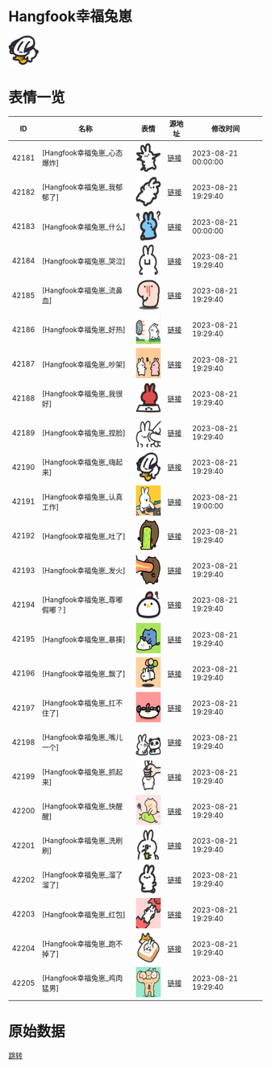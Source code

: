 # Hangfook幸福兔崽

<img src="./cover.png" height="60" alt="cover" />

# 表情一览

|ID|名称|表情|源地址|修改时间|
|----|----|----|----|----|
|42181|[Hangfook幸福兔崽_心态爆炸]|<img src="./pic/042181_%5BHangfook幸福兔崽_心态爆炸%5D.png" height="60" alt="心态爆炸"/>|[链接](https://i0.hdslb.com/bfs/garb/dfc921306b415fd6f899a3eaaeff253fead824dc.png)|2023-08-21 00:00:00|
|42182|[Hangfook幸福兔崽_我郁郁了]|<img src="./pic/042182_%5BHangfook幸福兔崽_我郁郁了%5D.png" height="60" alt="我郁郁了"/>|[链接](https://i0.hdslb.com/bfs/garb/720ed26c0db370f5cbccf0d0c067575bafdaded0.png)|2023-08-21 19:29:40|
|42183|[Hangfook幸福兔崽_什么]|<img src="./pic/042183_%5BHangfook幸福兔崽_什么%5D.png" height="60" alt="什么"/>|[链接](https://i0.hdslb.com/bfs/garb/c2f0ebed4c59f839542b7f6d4624a0cc8861a08e.png)|2023-08-21 00:00:00|
|42184|[Hangfook幸福兔崽_哭泣]|<img src="./pic/042184_%5BHangfook幸福兔崽_哭泣%5D.png" height="60" alt="哭泣"/>|[链接](https://i0.hdslb.com/bfs/garb/e11861098a3f0015f13cc8614c9a7a2c772c5bf1.png)|2023-08-21 19:29:40|
|42185|[Hangfook幸福兔崽_流鼻血]|<img src="./pic/042185_%5BHangfook幸福兔崽_流鼻血%5D.png" height="60" alt="流鼻血"/>|[链接](https://i0.hdslb.com/bfs/garb/28510885096bd5f54509a4614d62a675b85ae7f4.png)|2023-08-21 19:29:40|
|42186|[Hangfook幸福兔崽_好热]|<img src="./pic/042186_%5BHangfook幸福兔崽_好热%5D.png" height="60" alt="好热"/>|[链接](https://i0.hdslb.com/bfs/garb/b20aa57847448f5403e7aba0bdab644bd015e6a5.png)|2023-08-21 19:29:40|
|42187|[Hangfook幸福兔崽_吵架]|<img src="./pic/042187_%5BHangfook幸福兔崽_吵架%5D.png" height="60" alt="吵架"/>|[链接](https://i0.hdslb.com/bfs/garb/4311d746dfd59e3a5dcb0bf61699638a44a8b1c9.png)|2023-08-21 19:29:40|
|42188|[Hangfook幸福兔崽_我很好]|<img src="./pic/042188_%5BHangfook幸福兔崽_我很好%5D.png" height="60" alt="我很好"/>|[链接](https://i0.hdslb.com/bfs/garb/65e44bdb3aadfe951762505b737eee37c4d93158.png)|2023-08-21 19:29:40|
|42189|[Hangfook幸福兔崽_捏脸]|<img src="./pic/042189_%5BHangfook幸福兔崽_捏脸%5D.png" height="60" alt="捏脸"/>|[链接](https://i0.hdslb.com/bfs/garb/861c9584f0dd3006a31d15d04e235ae4dca8e863.png)|2023-08-21 19:29:40|
|42190|[Hangfook幸福兔崽_嗨起来]|<img src="./pic/042190_%5BHangfook幸福兔崽_嗨起来%5D.png" height="60" alt="嗨起来"/>|[链接](https://i0.hdslb.com/bfs/garb/ee72951509183071c2a67ff5dbd2c98e551e53b0.png)|2023-08-21 19:29:40|
|42191|[Hangfook幸福兔崽_认真工作]|<img src="./pic/042191_%5BHangfook幸福兔崽_认真工作%5D.png" height="60" alt="认真工作"/>|[链接](https://i0.hdslb.com/bfs/garb/6fc8b1981cdf667ebc9d592dfa65561313eedcc9.png)|2023-08-21 19:00:00|
|42192|[Hangfook幸福兔崽_吐了]|<img src="./pic/042192_%5BHangfook幸福兔崽_吐了%5D.png" height="60" alt="吐了"/>|[链接](https://i0.hdslb.com/bfs/garb/04bd05c2a71dbdf7605d6f93fd696f98808d47a3.png)|2023-08-21 19:29:40|
|42193|[Hangfook幸福兔崽_发火]|<img src="./pic/042193_%5BHangfook幸福兔崽_发火%5D.png" height="60" alt="发火"/>|[链接](https://i0.hdslb.com/bfs/garb/d7cf1200c49b3bf18d5e4e7225fdd5870510543a.png)|2023-08-21 19:29:40|
|42194|[Hangfook幸福兔崽_尊嘟假嘟？]|<img src="./pic/042194_%5BHangfook幸福兔崽_尊嘟假嘟？%5D.png" height="60" alt="尊嘟假嘟？"/>|[链接](https://i0.hdslb.com/bfs/garb/0aab2f1d1f884fbf2e89e3fd1cee3b7e60f1618f.png)|2023-08-21 19:29:40|
|42195|[Hangfook幸福兔崽_暴揍]|<img src="./pic/042195_%5BHangfook幸福兔崽_暴揍%5D.png" height="60" alt="暴揍"/>|[链接](https://i0.hdslb.com/bfs/garb/6f58a7aa6cdfcf2a26c6582f7b4138af87d5f031.png)|2023-08-21 19:29:40|
|42196|[Hangfook幸福兔崽_飘了]|<img src="./pic/042196_%5BHangfook幸福兔崽_飘了%5D.png" height="60" alt="飘了"/>|[链接](https://i0.hdslb.com/bfs/garb/b2e42f3eade581e0bc6fe5a6df279ca7dc77bde9.png)|2023-08-21 19:29:40|
|42197|[Hangfook幸福兔崽_扛不住了]|<img src="./pic/042197_%5BHangfook幸福兔崽_扛不住了%5D.png" height="60" alt="扛不住了"/>|[链接](https://i0.hdslb.com/bfs/garb/65fd278b600b1a6c2840c8d43b859889a340aa8b.png)|2023-08-21 19:29:40|
|42198|[Hangfook幸福兔崽_嘴儿一个]|<img src="./pic/042198_%5BHangfook幸福兔崽_嘴儿一个%5D.png" height="60" alt="嘴儿一个"/>|[链接](https://i0.hdslb.com/bfs/garb/4e163d1972fa507e979bf16f14a4ca47702be0ae.png)|2023-08-21 19:29:40|
|42199|[Hangfook幸福兔崽_抓起来]|<img src="./pic/042199_%5BHangfook幸福兔崽_抓起来%5D.png" height="60" alt="抓起来"/>|[链接](https://i0.hdslb.com/bfs/garb/82cbef53b79e86c97024b8f2854c5e1bfd1e7277.png)|2023-08-21 19:29:40|
|42200|[Hangfook幸福兔崽_快醒醒]|<img src="./pic/042200_%5BHangfook幸福兔崽_快醒醒%5D.png" height="60" alt="快醒醒"/>|[链接](https://i0.hdslb.com/bfs/garb/676875aa478c58df3f0816a4517b9a5788a87999.png)|2023-08-21 19:29:40|
|42201|[Hangfook幸福兔崽_洗刷刷]|<img src="./pic/042201_%5BHangfook幸福兔崽_洗刷刷%5D.png" height="60" alt="洗刷刷"/>|[链接](https://i0.hdslb.com/bfs/garb/c6dbe018499d454e6616da0204ced0bfbb787092.png)|2023-08-21 19:29:40|
|42202|[Hangfook幸福兔崽_溜了溜了]|<img src="./pic/042202_%5BHangfook幸福兔崽_溜了溜了%5D.png" height="60" alt="溜了溜了"/>|[链接](https://i0.hdslb.com/bfs/garb/57b4296607eaa99eca3760d0a6eed746269843d0.png)|2023-08-21 19:29:40|
|42203|[Hangfook幸福兔崽_红包]|<img src="./pic/042203_%5BHangfook幸福兔崽_红包%5D.png" height="60" alt="红包"/>|[链接](https://i0.hdslb.com/bfs/garb/8453a322612f0bdcbdddcd3606b07763383ebab6.png)|2023-08-21 19:29:40|
|42204|[Hangfook幸福兔崽_跑不掉了]|<img src="./pic/042204_%5BHangfook幸福兔崽_跑不掉了%5D.png" height="60" alt="跑不掉了"/>|[链接](https://i0.hdslb.com/bfs/garb/baaa08bca9c1c1ba4180ca31233af7c475febcef.png)|2023-08-21 19:29:40|
|42205|[Hangfook幸福兔崽_鸡肉猛男]|<img src="./pic/042205_%5BHangfook幸福兔崽_鸡肉猛男%5D.png" height="60" alt="鸡肉猛男"/>|[链接](https://i0.hdslb.com/bfs/garb/e6f35bfa0efd519db9888d9cd7ac61c3ab9c5a6f.png)|2023-08-21 19:29:40|

# 原始数据

[跳转](./raw.json)


